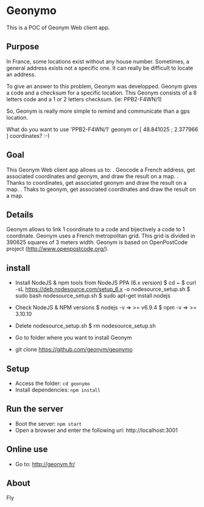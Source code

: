 # Geonymo
This is a POC of Geonym Web client app.


## Purpose
In France, some locations exist without any house number.
Sometimes, a general address exists not a specific one.
It can really be difficult to locate an address.

To give an answer to this problem, Geonym was developped.
Geonym gives a code and a checksum for a specific location.
This Geonym consists of a 8 letters code and a 1 or 2 letters checksum.
  (ie: PPB2-F4WN/1)

So, Geonym is really more simple to remind and communicate than a gps location.

What do you want to use 'PPB2-F4WN/1' geonym or [ 48.841025 ; 2.377966 ] coordinates? :-)


## Goal
This Geonym Web client app allows us to:
. Geocode a French address, get associated coordinates and geonym, and draw the result on a map.
. Thanks to coordinates, get associated geonym and draw the result on a map.
. Thaks to geonym, get associated coordinates and draw the result on a map.


## Details
Geonym allows to link 1 coordinate to a code and bijectively a code to 1 coordinate.
Geonym uses a French metropolitan grid.
This grid is divided in 390625 squares of 3 meters width.
Geonym is based on OpenPostCode project (http://www.openpostcode.org/).


## install

* Install NodeJS & npm tools from NodeJS PPA (6.x version)
  $ cd ~
  $ curl -sL https://deb.nodesource.com/setup_6.x -o nodesource_setup.sh
  $ sudo bash nodesource_setup.sh
  $ sudo apt-get install nodejs

* Check NodeJS & NPM versions
  $ nodejs -v
    => >= v6.9.4
  $ npm -v
    => >= 3.10.10

* Delete nodesource_setup.sh
  $ rm nodesource_setup.sh

* Go to folder where you want to install Geonym
* git clone https://github.com/geonym/geonymo


## Setup

* Access the folder: `cd geonymo`
* Install dependencies: `npm install`


## Run the server

* Boot the server: `npm start`
* Open a browser and enter the following url: http://localhost:3001


## Online use

* Go to: http://geonym.fr/


## About

Fly
